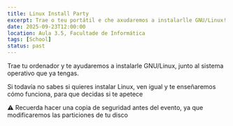 ```yaml
---
title: Linux Install Party
excerpt: Trae o teu portátil e che axudaremos a instalarlle GNU/Linux!
date: 2025-09-23T12:00:00
location: Aula 3.5, Facultade de Informática
tags: [School]
status: past
---
```


Trae tu ordenador y te ayudaremos a instalarle GNU/Linux, junto al sistema operativo que ya tengas.

Si todavía no sabes si quieres instalar Linux, ven igual y te enseñaremos cómo funciona, para que decidas si te apetece

⚠️ Recuerda hacer una copia de seguridad antes del evento, ya que modificaremos las particiones de tu disco
